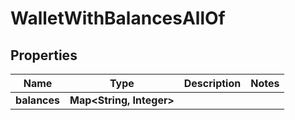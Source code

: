 

# WalletWithBalancesAllOf


## Properties

| Name | Type | Description | Notes |
|------------ | ------------- | ------------- | -------------|
|**balances** | **Map&lt;String, Integer&gt;** |  |  |



